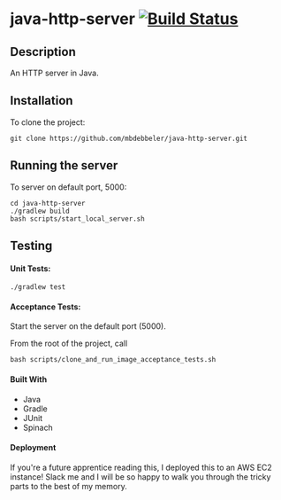 # java-http-server [![Build Status](https://travis-ci.org/mbdebbeler/java-http-server.svg?branch=master)](https://travis-ci.org/mbdebbeler/java-http-server)

## Description
An HTTP server in Java.

## Installation
To clone the project:
```
git clone https://github.com/mbdebbeler/java-http-server.git
```

## Running the server
To server on default port, 5000:
```
cd java-http-server
./gradlew build
bash scripts/start_local_server.sh
```

## Testing

#### Unit Tests:
```
./gradlew test
```
#### Acceptance Tests:
Start the server on the default port (5000). 

From the root of the project, call
```
bash scripts/clone_and_run_image_acceptance_tests.sh
```

#### Built With
 - Java
 - Gradle
 - JUnit
 - Spinach 

#### Deployment
If you're a future apprentice reading this, I deployed this to an AWS EC2 instance! Slack me and I will be so happy to walk you through the tricky parts to the best of my memory. 
